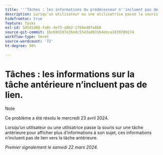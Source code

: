 ```yaml
---
title: '''Tâches : les informations du prédécesseur n''incluent pas de lien'''
description: Lorsqu’un utilisateur ou une utilisatrice passe la souris sur une tâche antérieure pour afficher plus d’informations à son sujet, ces informations n’incluent pas de lien vers la tâche antérieure.
hidefromtoc: true
feature: Tasks
exl-id: 585d1d08-fa8c-4e75-a8b2-1769ed8fa8b0
source-git-commit: 1bc69d197e26e8c5543ad03164ebca1839789274
workflow-type: tm+mt
source-wordcount: '72'
ht-degree: 90%

---
```


# Tâches : les informations sur la tâche antérieure n’incluent pas de lien.

>[!NOTE]
>
>Ce problème a été résolu le mercredi 23 avril 2024.

Lorsqu’un utilisateur ou une utilisatrice passe la souris sur une tâche antérieure pour afficher plus d’informations à son sujet, ces informations n’incluent pas de lien vers la tâche antérieure.

_Premier signalement le samedi 22 mars 2024._
